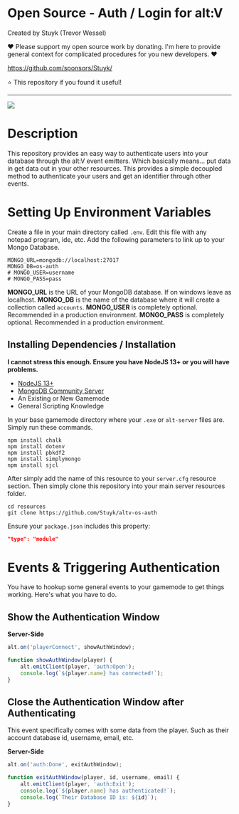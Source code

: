 # Open Source - Auth / Login for alt:V

Created by Stuyk (Trevor Wessel)

❤️ Please support my open source work by donating. I'm here to provide general context for complicated procedures for you new developers. ❤️

https://github.com/sponsors/Stuyk/

⭐ This repository if you found it useful!

---

![](https://i.imgur.com/taSEyXj.jpg)

# Description

This repository provides an easy way to authenticate users into your database through the alt:V event emitters. Which basically means... put data in get data out in your other resources. This provides a simple decoupled method to authenticate your users and get an identifier through other events.

# Setting Up Environment Variables

Create a file in your main directory called `.env`. Edit this file with any notepad program, ide, etc.
Add the following parameters to link up to your Mongo Database.

```
MONGO_URL=mongodb://localhost:27017
MONGO_DB=os-auth
# MONGO_USER=username
# MONGO_PASS=pass
```

**MONGO_URL** is the URL of your MongoDB database. If on windows leave as localhost.
**MONGO_DB** is the name of the database where it will create a collection called `accounts`.
**MONGO_USER** is completely optional. Recommended in a production environment.
**MONGO_PASS** is completely optional. Recommended in a production environment.

## Installing Dependencies / Installation

**I cannot stress this enough. Ensure you have NodeJS 13+ or you will have problems.**

-   [NodeJS 13+](https://nodejs.org/en/download/current/)
-   [MongoDB Community Server](https://www.mongodb.com/try/download/community)
-   An Existing or New Gamemode
-   General Scripting Knowledge

In your base gamemode directory where your `.exe` or `alt-server` files are. Simply run these commands.

```
npm install chalk
npm install dotenv
npm install pbkdf2
npm install simplymongo
npm install sjcl
```

After simply add the name of this resource to your `server.cfg` resource section.
Then simply clone this repository into your main server resources folder.

```
cd resources
git clone https://github.com/Stuyk/altv-os-auth
```

Ensure your `package.json` includes this property:

```json
"type": "module"
```

# Events & Triggering Authentication

You have to hookup some general events to your gamemode to get things working.
Here's what you have to do.

## Show the Authentication Window

**Server-Side**

```js
alt.on('playerConnect', showAuthWindow);

function showAuthWindow(player) {
    alt.emitClient(player, 'auth:Open');
    console.log(`${player.name} has connected!`);
}
```

## Close the Authentication Window after Authenticating

This event specifically comes with some data from the player.
Such as their account database id, username, email, etc.

**Server-Side**

```js
alt.on('auth:Done', exitAuthWindow);

function exitAuthWindow(player, id, username, email) {
    alt.emitClient(player, 'auth:Exit');
    console.log(`${player.name} has authenticated!`);
    console.log(`Their Database ID is: ${id}`);
}
```

